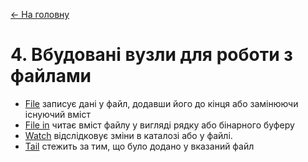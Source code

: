 [<- На головну](../)

# 4. Вбудовані вузли для роботи з файлами

- [File](fileout.md) записує дані у файл, додавши його до кінця або замінюючи існуючий вміст   
- [File in](filein.md)  читає вміст файлу у вигляді рядку або бінарного буферу 
- [Watch](watch.md) відслідковує зміни в каталозі або у файлі. 
- [Tail](tail.md) стежить за тим, що було додано у вказаний файл